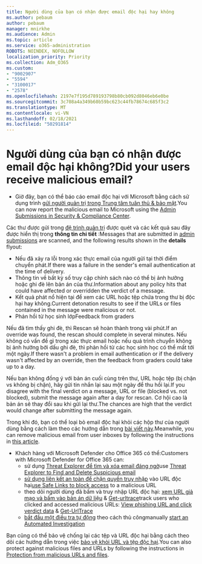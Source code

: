 ```yaml
---
title: Người dùng của bạn có nhận được email độc hại hay không
ms.author: pebaum
author: pebaum
manager: mnirkhe
ms.audience: Admin
ms.topic: article
ms.service: o365-administration
ROBOTS: NOINDEX, NOFOLLOW
localization_priority: Priority
ms.collection: Adm_O365
ms.custom:
- "9002907"
- "5594"
- "3100017"
- "2578"
ms.openlocfilehash: 2197e7f195d789193798b80cb092d8046eb6e0be
ms.sourcegitcommit: 3c708a4a349b60b59bc623c44fb78674c685f3c2
ms.translationtype: MT
ms.contentlocale: vi-VN
ms.lasthandoff: 02/18/2021
ms.locfileid: "50291814"
---
```

# <a name="did-your-users-receive-malicious-email"></a><span data-ttu-id="aa15b-102">Người dùng của bạn có nhận được email độc hại không?</span><span class="sxs-lookup"><span data-stu-id="aa15b-102">Did your users receive malicious email?</span></span>

- <span data-ttu-id="aa15b-103">Giờ đây, bạn có thể báo cáo email độc hại với Microsoft bằng cách sử dụng trình [gửi người quản trị trong Trung tâm tuân thủ & bảo mật](https://sip.protection.office.com/reportsubmission).</span><span class="sxs-lookup"><span data-stu-id="aa15b-103">You can now report the malicious email to Microsoft using the [Admin Submissions in Security & Compliance Center](https://sip.protection.office.com/reportsubmission).</span></span>

<span data-ttu-id="aa15b-104">Các thư được gửi trong [đệ trình quản trị](https://sip.protection.office.com/reportsubmission) được quét và các kết quả sau đây được hiển thị trong **thông tin chi tiết** :</span><span class="sxs-lookup"><span data-stu-id="aa15b-104">Messages that are submitted in [admin submissions](https://sip.protection.office.com/reportsubmission) are scanned, and the following results shown in the **details** flyout:</span></span>

- <span data-ttu-id="aa15b-105">Nếu đã xảy ra lỗi trong xác thực email của người gửi tại thời điểm chuyển phát.</span><span class="sxs-lookup"><span data-stu-id="aa15b-105">If there was a failure in the sender's email authentication at the time of delivery.</span></span>
- <span data-ttu-id="aa15b-106">Thông tin về bất kỳ số truy cập chính sách nào có thể bị ảnh hưởng hoặc ghi đè lên bản án của thư.</span><span class="sxs-lookup"><span data-stu-id="aa15b-106">Information about any policy hits that could have affected or overridden the verdict of a message.</span></span>
- <span data-ttu-id="aa15b-107">Kết quả phát nổ hiện tại để xem các URL hoặc tệp chứa trong thư bị độc hại hay không.</span><span class="sxs-lookup"><span data-stu-id="aa15b-107">Current detonation results to see if the URLs or files contained in the message were malicious or not.</span></span>
- <span data-ttu-id="aa15b-108">Phản hồi từ học sinh lớp</span><span class="sxs-lookup"><span data-stu-id="aa15b-108">Feedback from graders</span></span>

<span data-ttu-id="aa15b-109">Nếu đã tìm thấy ghi đè, thì Rescan sẽ hoàn thành trong vài phút.</span><span class="sxs-lookup"><span data-stu-id="aa15b-109">If an override was found, the rescan should complete in several minutes.</span></span> <span data-ttu-id="aa15b-110">Nếu không có vấn đề gì trong xác thực email hoặc nếu quá trình chuyển không bị ảnh hưởng bởi dấu ghi đè, thì phản hồi từ các học sinh học có thể mất tới một ngày.</span><span class="sxs-lookup"><span data-stu-id="aa15b-110">If there wasn't a problem in email authentication or if the delivery wasn't affected by an override, then the feedback from graders could take up to a day.</span></span>

<span data-ttu-id="aa15b-111">Nếu bạn không đồng ý với bản án cuối cùng trên thư, URL hoặc tệp (bị chặn vs không bị chặn), hãy gửi tin nhắn lại sau một ngày để thu hồi lại.</span><span class="sxs-lookup"><span data-stu-id="aa15b-111">If you disagree with the final verdict on a message, URL or file (blocked vs. not blocked), submit the message again after a day for rescan.</span></span> <span data-ttu-id="aa15b-112">Cơ hội cao là bản án sẽ thay đổi sau khi gửi lại thư.</span><span class="sxs-lookup"><span data-stu-id="aa15b-112">The chances are high that the verdict would change after submitting the message again.</span></span>

<span data-ttu-id="aa15b-113">Trong khi đó, bạn có thể loại bỏ email độc hại khỏi các hộp thư của người dùng bằng cách làm theo các hướng dẫn trong [bài viết này](https://docs.microsoft.com/microsoft-365/compliance/search-for-and-delete-messages-in-your-organization).</span><span class="sxs-lookup"><span data-stu-id="aa15b-113">Meanwhile, you can remove malicious email from user inboxes by following the instructions in [this article](https://docs.microsoft.com/microsoft-365/compliance/search-for-and-delete-messages-in-your-organization).</span></span>

- <span data-ttu-id="aa15b-114">Khách hàng với Microsoft Defender cho Office 365 có thể:</span><span class="sxs-lookup"><span data-stu-id="aa15b-114">Customers with Microsoft Defender for Office 365 can:</span></span>
    - <span data-ttu-id="aa15b-115">sử dụng [Threat Explorer để tìm và xóa email đáng ngờ](https://docs.microsoft.com/microsoft-365/security/office-365-security/investigate-malicious-email-that-was-delivered)</span><span class="sxs-lookup"><span data-stu-id="aa15b-115">use [Threat Explorer to Find and Delete Suspicious email](https://docs.microsoft.com/microsoft-365/security/office-365-security/investigate-malicious-email-that-was-delivered)</span></span>
    - <span data-ttu-id="aa15b-116">[sử dụng liên kết an toàn để chặn quyền truy nhập](https://docs.microsoft.com/microsoft-365/security/office-365-security/atp-safe-links) vào URL độc hại</span><span class="sxs-lookup"><span data-stu-id="aa15b-116">[use Safe Links to block access](https://docs.microsoft.com/microsoft-365/security/office-365-security/atp-safe-links) to a malicious URL</span></span>
    - <span data-ttu-id="aa15b-117">theo dõi người dùng đã bấm và truy nhập URL độc hại: [xem URL giả mạo và bấm vào bản án dữ liệu](https://docs.microsoft.com/microsoft-365/security/office-365-security/threat-explorer)  &  [Get-urltrace](https://docs.microsoft.com/powershell/module/exchange/get-urltrace)</span><span class="sxs-lookup"><span data-stu-id="aa15b-117">track users who clicked and accessed malicious URLs: [View phishing URL and click verdict data](https://docs.microsoft.com/microsoft-365/security/office-365-security/threat-explorer) & [Get-UrlTrace](https://docs.microsoft.com/powershell/module/exchange/get-urltrace)</span></span>
    - <span data-ttu-id="aa15b-118">[bắt đầu một điều tra tự động](https://docs.microsoft.com/microsoft-365/security/office-365-security/automated-investigation-response-office) theo cách thủ công</span><span class="sxs-lookup"><span data-stu-id="aa15b-118">manually [start an Automated Investigation](https://docs.microsoft.com/microsoft-365/security/office-365-security/automated-investigation-response-office)</span></span>

<span data-ttu-id="aa15b-119">Bạn cũng có thể bảo vệ chống lại các tệp và URL độc hại bằng cách theo dõi các hướng dẫn trong việc [bảo vệ khỏi URL và tệp độc hại](https://docs.microsoft.com/microsoft-365/security/office-365-security/protect-against-threats).</span><span class="sxs-lookup"><span data-stu-id="aa15b-119">You can also protect against malicious files and URLs by following the instructions in [Protection from malicious URLs and files](https://docs.microsoft.com/microsoft-365/security/office-365-security/protect-against-threats).</span></span>